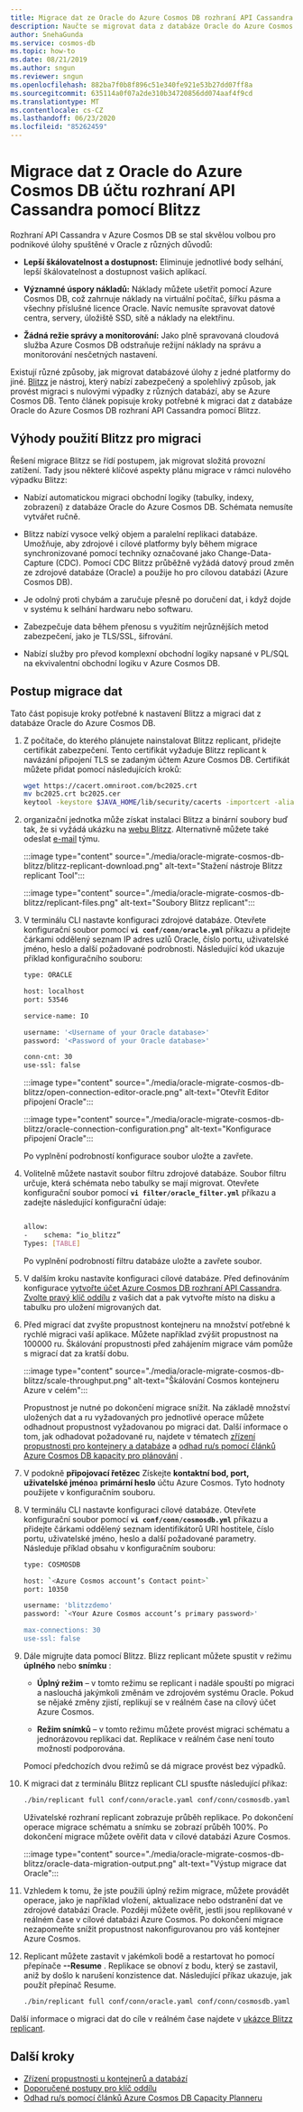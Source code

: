 ```yaml
---
title: Migrace dat ze Oracle do Azure Cosmos DB rozhraní API Cassandra pomocí Blitzz
description: Naučte se migrovat data z databáze Oracle do Azure Cosmos DB rozhraní API Cassandra pomocí Blitzz.
author: SnehaGunda
ms.service: cosmos-db
ms.topic: how-to
ms.date: 08/21/2019
ms.author: sngun
ms.reviewer: sngun
ms.openlocfilehash: 882ba7f0b8f896c51e340fe921e53b27dd07ff8a
ms.sourcegitcommit: 635114a0f07a2de310b34720856dd074aaf4f9cd
ms.translationtype: MT
ms.contentlocale: cs-CZ
ms.lasthandoff: 06/23/2020
ms.locfileid: "85262459"
---
```

# <a name="migrate-data-from-oracle-to-azure-cosmos-db-cassandra-api-account-using-blitzz"></a>Migrace dat z Oracle do Azure Cosmos DB účtu rozhraní API Cassandra pomocí Blitzz

Rozhraní API Cassandra v Azure Cosmos DB se stal skvělou volbou pro podnikové úlohy spuštěné v Oracle z různých důvodů:

* **Lepší škálovatelnost a dostupnost:** Eliminuje jednotlivé body selhání, lepší škálovatelnost a dostupnost vašich aplikací.

* **Významné úspory nákladů:** Náklady můžete ušetřit pomocí Azure Cosmos DB, což zahrnuje náklady na virtuální počítač, šířku pásma a všechny příslušné licence Oracle. Navíc nemusíte spravovat datové centra, servery, úložiště SSD, sítě a náklady na elektřinu.

* **Žádná režie správy a monitorování:** Jako plně spravovaná cloudová služba Azure Cosmos DB odstraňuje režijní náklady na správu a monitorování nesčetných nastavení.

Existují různé způsoby, jak migrovat databázové úlohy z jedné platformy do jiné. [Blitzz](https://www.blitzz.io) je nástroj, který nabízí zabezpečený a spolehlivý způsob, jak provést migraci s nulovými výpadky z různých databází, aby se Azure Cosmos DB. Tento článek popisuje kroky potřebné k migraci dat z databáze Oracle do Azure Cosmos DB rozhraní API Cassandra pomocí Blitzz.

## <a name="benefits-using-blitzz-for-migration"></a>Výhody použití Blitzz pro migraci

Řešení migrace Blitzz se řídí postupem, jak migrovat složitá provozní zatížení. Tady jsou některé klíčové aspekty plánu migrace v rámci nulového výpadku Blitzz:

* Nabízí automatickou migraci obchodní logiky (tabulky, indexy, zobrazení) z databáze Oracle do Azure Cosmos DB. Schémata nemusíte vytvářet ručně.

* Blitzz nabízí vysoce velký objem a paralelní replikaci databáze. Umožňuje, aby zdrojové i cílové platformy byly během migrace synchronizované pomocí techniky označované jako Change-Data-Capture (CDC). Pomocí CDC Blitzz průběžně vyžádá datový proud změn ze zdrojové databáze (Oracle) a použije ho pro cílovou databázi (Azure Cosmos DB).

* Je odolný proti chybám a zaručuje přesně po doručení dat, i když dojde v systému k selhání hardwaru nebo softwaru.

* Zabezpečuje data během přenosu s využitím nejrůznějších metod zabezpečení, jako je TLS/SSL, šifrování.

* Nabízí služby pro převod komplexní obchodní logiky napsané v PL/SQL na ekvivalentní obchodní logiku v Azure Cosmos DB.

## <a name="steps-to-migrate-data"></a>Postup migrace dat

Tato část popisuje kroky potřebné k nastavení Blitzz a migraci dat z databáze Oracle do Azure Cosmos DB.

1. Z počítače, do kterého plánujete nainstalovat Blitzz replicant, přidejte certifikát zabezpečení. Tento certifikát vyžaduje Blitzz replicant k navázání připojení TLS se zadaným účtem Azure Cosmos DB. Certifikát můžete přidat pomocí následujících kroků:

   ```bash
   wget https://cacert.omniroot.com/bc2025.crt
   mv bc2025.crt bc2025.cer
   keytool -keystore $JAVA_HOME/lib/security/cacerts -importcert -alias bc2025ca -file bc2025.cer
   ```

1. organizační jednotka může získat instalaci Blitzz a binární soubory buď tak, že si vyžádá ukázku na [webu Blitzz](https://www.blitzz.io). Alternativně můžete také odeslat [e-mail](mailto:success@blitzz.io) týmu.

   :::image type="content" source="./media/oracle-migrate-cosmos-db-blitzz/blitzz-replicant-download.png" alt-text="Stažení nástroje Blitzz replicant Tool":::

   :::image type="content" source="./media/oracle-migrate-cosmos-db-blitzz/replicant-files.png" alt-text="Soubory Blitzz replicant":::

1. V terminálu CLI nastavte konfiguraci zdrojové databáze. Otevřete konfigurační soubor pomocí **`vi conf/conn/oracle.yml`** příkazu a přidejte čárkami oddělený seznam IP adres uzlů Oracle, číslo portu, uživatelské jméno, heslo a další požadované podrobnosti. Následující kód ukazuje příklad konfiguračního souboru:

   ```bash
   type: ORACLE

   host: localhost
   port: 53546

   service-name: IO

   username: '<Username of your Oracle database>'
   password: '<Password of your Oracle database>'

   conn-cnt: 30
   use-ssl: false
   ```

   :::image type="content" source="./media/oracle-migrate-cosmos-db-blitzz/open-connection-editor-oracle.png" alt-text="Otevřít Editor připojení Oracle":::

   :::image type="content" source="./media/oracle-migrate-cosmos-db-blitzz/oracle-connection-configuration.png" alt-text="Konfigurace připojení Oracle":::

   Po vyplnění podrobností konfigurace soubor uložte a zavřete.

1. Volitelně můžete nastavit soubor filtru zdrojové databáze. Soubor filtru určuje, která schémata nebo tabulky se mají migrovat. Otevřete konfigurační soubor pomocí **`vi filter/oracle_filter.yml`** příkazu a zadejte následující konfigurační údaje:

   ```bash

   allow:
   -    schema: “io_blitzz”
   Types: [TABLE]
   ```
 
   Po vyplnění podrobností filtru databáze uložte a zavřete soubor.

1. V dalším kroku nastavíte konfiguraci cílové databáze. Před definováním konfigurace [vytvořte účet Azure Cosmos DB rozhraní API Cassandra](create-cassandra-dotnet.md#create-a-database-account). [Zvolte pravý klíč oddílu](partitioning-overview.md#choose-partitionkey) z vašich dat a pak vytvořte místo na disku a tabulku pro uložení migrovaných dat.

1. Před migrací dat zvyšte propustnost kontejneru na množství potřebné k rychlé migraci vaší aplikace. Můžete například zvýšit propustnost na 100000 ru. Škálování propustnosti před zahájením migrace vám pomůže s migrací dat za kratší dobu. 

   :::image type="content" source="./media/oracle-migrate-cosmos-db-blitzz/scale-throughput.png" alt-text="Škálování Cosmos kontejneru Azure v celém":::

   Propustnost je nutné po dokončení migrace snížit. Na základě množství uložených dat a ru vyžadovaných pro jednotlivé operace můžete odhadnout propustnost vyžadovanou po migraci dat. Další informace o tom, jak odhadovat požadované ru, najdete v tématech [zřízení propustnosti pro kontejnery a databáze](set-throughput.md) a [odhad ru/s pomocí článků Azure Cosmos DB kapacity pro plánování](estimate-ru-with-capacity-planner.md) .

1. V podokně **připojovací řetězec** Získejte **kontaktní bod, port, uživatelské jméno**a **primární heslo** účtu Azure Cosmos. Tyto hodnoty použijete v konfiguračním souboru.

1. V terminálu CLI nastavte konfiguraci cílové databáze. Otevřete konfigurační soubor pomocí **`vi conf/conn/cosmosdb.yml`** příkazu a přidejte čárkami oddělený seznam identifikátorů URI hostitele, číslo portu, uživatelské jméno, heslo a další požadované parametry. Následuje příklad obsahu v konfiguračním souboru:

   ```bash
   type: COSMOSDB

   host: `<Azure Cosmos account’s Contact point>`
   port: 10350

   username: 'blitzzdemo'
   password: `<Your Azure Cosmos account’s primary password>'

   max-connections: 30
   use-ssl: false
   ```

1. Dále migrujte data pomocí Blitzz. Blizz replicant můžete spustit v režimu **úplného** nebo **snímku** :

   * **Úplný režim** – v tomto režimu se replicant i nadále spouští po migraci a naslouchá jakýmkoli změnám ve zdrojovém systému Oracle. Pokud se nějaké změny zjistí, replikují se v reálném čase na cílový účet Azure Cosmos.

   * **Režim snímků** – v tomto režimu můžete provést migraci schématu a jednorázovou replikaci dat. Replikace v reálném čase není touto možností podporována.


   Pomocí předchozích dvou režimů se dá migrace provést bez výpadků.

1. K migraci dat z terminálu Blitzz replicant CLI spusťte následující příkaz:

   ```bash
   ./bin/replicant full conf/conn/oracle.yaml conf/conn/cosmosdb.yaml --filter filter/oracle_filter.yaml --replace-existing
   ```

   Uživatelské rozhraní replicant zobrazuje průběh replikace. Po dokončení operace migrace schématu a snímku se zobrazí průběh 100%. Po dokončení migrace můžete ověřit data v cílové databázi Azure Cosmos.

   :::image type="content" source="./media/oracle-migrate-cosmos-db-blitzz/oracle-data-migration-output.png" alt-text="Výstup migrace dat Oracle":::

1. Vzhledem k tomu, že jste použili úplný režim migrace, můžete provádět operace, jako je například vložení, aktualizace nebo odstranění dat ve zdrojové databázi Oracle. Později můžete ověřit, jestli jsou replikované v reálném čase v cílové databázi Azure Cosmos. Po dokončení migrace nezapomeňte snížit propustnost nakonfigurovanou pro váš kontejner Azure Cosmos.

1. Replicant můžete zastavit v jakémkoli bodě a restartovat ho pomocí přepínače **--Resume** . Replikace se obnoví z bodu, který se zastavil, aniž by došlo k narušení konzistence dat. Následující příkaz ukazuje, jak použít přepínač Resume.

   ```bash
   ./bin/replicant full conf/conn/oracle.yaml conf/conn/cosmosdb.yaml --filter filter/oracle_filter.yaml --replace-existing --resume
   ```

Další informace o migraci dat do cíle v reálném čase najdete v [ukázce Blitzz replicant](https://www.youtube.com/watch?v=y5ZeRK5A-MI).

## <a name="next-steps"></a>Další kroky

* [Zřízení propustnosti u kontejnerů a databází](set-throughput.md) 
* [Doporučené postupy pro klíč oddílu](partitioning-overview.md#choose-partitionkey)
* [Odhad ru/s pomocí článků Azure Cosmos DB Capacity Planneru](estimate-ru-with-capacity-planner.md)
